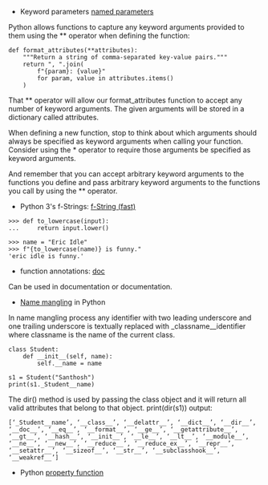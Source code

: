 * Keyword parameters [named parameters](https://treyhunner.com/2018/04/keyword-arguments-in-python/)

Python allows functions to capture any keyword arguments provided to them using the ** operator when defining the function:
```
def format_attributes(**attributes):
    """Return a string of comma-separated key-value pairs."""
    return ", ".join(
        f"{param}: {value}"
        for param, value in attributes.items()
    )
```
That ** operator will allow our format_attributes function to accept any number of keyword arguments. The given arguments will be stored in a dictionary called attributes.

When defining a new function, stop to think about which arguments should always be specified as keyword arguments when calling your function. Consider using the * operator to require those arguments be specified as keyword arguments.

And remember that you can accept arbitrary keyword arguments to the functions you define and pass arbitrary keyword arguments to the functions you call by using the ** operator.

* Python 3's f-Strings: [f-String (fast)](https://realpython.com/python-f-strings/)
```
>>> def to_lowercase(input):
...     return input.lower()

>>> name = "Eric Idle"
>>> f"{to_lowercase(name)} is funny."
'eric idle is funny.'
```

* function annotations: [doc](https://www.geeksforgeeks.org/function-annotations-python/)

Can be used in documentation or documentation.

* [Name mangling](https://www.geeksforgeeks.org/name-mangling-in-python/) in Python

In name mangling process any identifier with two leading underscore and one trailing underscore is textually replaced with _classname__identifier where classname is the name of the current class.
```
class Student: 
    def __init__(self, name): 
        self.__name = name 
  
s1 = Student("Santhosh") 
print(s1._Student__name)
```

The dir() method is used by passing the class object and it will return all valid attributes that belong to that object. print(dir(s1)) output: 
```
[‘_Student__name’, ‘__class__’, ‘__delattr__’, ‘__dict__’, ‘__dir__’, ‘__doc__’, ‘__eq__’, ‘__format__’, ‘__ge__’, ‘__getattribute__’, ‘__gt__’, ‘__hash__’, ‘__init__’, ‘__le__’, ‘__lt__’, ‘__module__’, ‘__ne__’, ‘__new__’, ‘__reduce__’, ‘__reduce_ex__’, ‘__repr__’, ‘__setattr__’, ‘__sizeof__’, ‘__str__’, ‘__subclasshook__’, ‘__weakref__’] 
```

* Python [property function](https://www.geeksforgeeks.org/python-property-function/)

